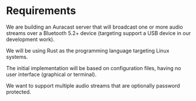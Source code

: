 # Requirements

We are building an Auracast server that will broadcast one or more audio streams over a Bluetooth 5.2+ device (targeting support a USB device in our development work).

We will be using Rust as the programming language targeting Linux systems.

The initial implementation will be based on configuration files, having no user interface (graphical or terminal).

We want to support multiple audio streams that are optionally password protected.
